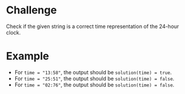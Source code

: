 # Challenge
Check if the given string is a correct time representation of the 24-hour clock.

# Example
- For `time = "13:58"`, the output should be `solution(time) = true`.
- For `time = "25:51"`, the output should be `solution(time) = false`.
- For `time = "02:76"`, the output should be `solution(time) = false`.
